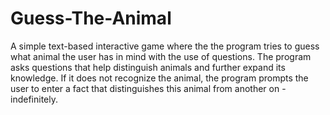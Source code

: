 # Guess-The-Animal
A simple text-based interactive game where the the program tries to guess what animal the user has in mind with the use of questions. The program asks questions that help distinguish animals and further expand its knowledge. If it does not recognize the animal, the program prompts the user to enter a fact that distinguishes this animal from another on - indefinitely.
